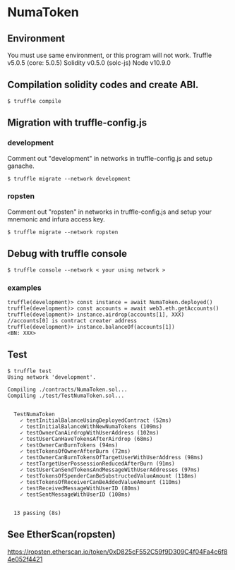 # NumaToken
## Environment
You must use same environment, or this program will not work.
Truffle v5.0.5 (core: 5.0.5)
Solidity v0.5.0 (solc-js)
Node v10.9.0

## Compilation solidity codes and create ABI.
```
$ truffle compile
```

## Migration with truffle-config.js
### development
Comment out "development" in networks in truffle-config.js and setup ganache.
```
$ truffle migrate --network development
```
### ropsten
Comment out "ropsten" in networks in truffle-config.js and setup your mnemonic and infura access key.
```
$ truffle migrate --network ropsten
```

## Debug with truffle console
```
$ truffle console --network < your using network >
```
### examples
```
truffle(development)> const instance = await NumaToken.deployed()
truffle(development)> const accounts = await web3.eth.getAccounts()
truffle(development)> instance.airdrop(accounts[1], XXX)    //accounts[0] is contract creater address
truffle(development)> instance.balanceOf(accounts[1])
<BN: XXX>
```

## Test
```
$ truffle test
Using network 'development'.

Compiling ./contracts/NumaToken.sol...
Compiling ./test/TestNumaToken.sol...


  TestNumaToken
    ✓ testInitialBalanceUsingDeployedContract (52ms)
    ✓ testInitialBalanceWithNewNumaTokens (109ms)
    ✓ testOwnerCanAirdropWithUserAddress (102ms)
    ✓ testUserCanHaveTokensAfterAirdrop (68ms)
    ✓ testOwnerCanBurnTokens (94ms)
    ✓ testTokensOfOwnerAfterBurn (72ms)
    ✓ testOwnerCanBurnTokensOfTargetUserWithUserAddress (98ms)
    ✓ testTargetUserPossessionReducedAfterBurn (91ms)
    ✓ testUserCanSendTokensAndMessageWithUserAddresses (97ms)
    ✓ testTokensOfSpenderCanBeSubstructedValueAmount (118ms)
    ✓ testTokensOfReceiverCanBeAddedValueAmount (110ms)
    ✓ testReceivedMessageWithUserID (80ms)
    ✓ testSentMessageWithUserID (108ms)


  13 passing (8s)

```

## See EtherScan(ropsten)
https://ropsten.etherscan.io/token/0xD825cF552C59f9D309C4f04Fa4c6f84e052f4421
